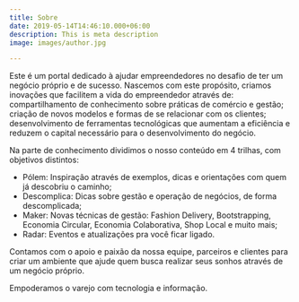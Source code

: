 ```yaml
---
title: Sobre
date: 2019-05-14T14:46:10.000+06:00
description: This is meta description
image: images/author.jpg

---
```

Este é um portal dedicado à ajudar empreendedores no desafio de ter um negócio próprio e de sucesso. Nascemos com este propósito, criamos inovações que facilitem a vida do empreendedor através de: compartilhamento de conhecimento sobre práticas de comércio e gestão; criação de novos modelos e formas de se relacionar com os clientes; desenvolvimento de ferramentas tecnológicas que aumentam a eficiência e reduzem o capital necessário para o desenvolvimento do negócio.

Na parte de conhecimento dividimos o nosso conteúdo em 4 trilhas, com objetivos distintos:

* Pólem: Inspiração através de exemplos, dicas e orientações com quem já descobriu o caminho;
* Descomplica: Dicas sobre gestão e operação de negócios, de forma descomplicada;
* Maker: Novas técnicas de gestão: Fashion Delivery, Bootstrapping, Economia Circular, Economia Colaborativa, Shop Local e muito mais;
* Radar: Eventos e atualizações pra você ficar ligado.

Contamos com o apoio e paixão da nossa equipe, parceiros e clientes para criar um ambiente que ajude quem busca realizar seus sonhos através de um negócio próprio. 

Empoderamos o varejo com tecnologia e informação.